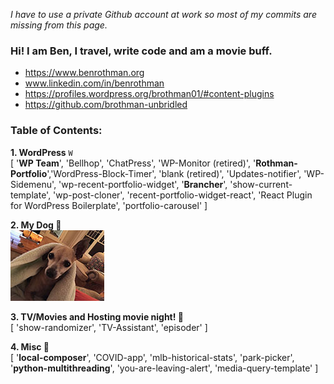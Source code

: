 _I have to use a private Github account at work so most of my commits are missing from this page._
### Hi! I am Ben, I travel, write code and am a movie buff.
- https://www.benrothman.org
- www.linkedin.com/in/benrothman
- https://profiles.wordpress.org/brothman01/#content-plugins
- https://github.com/brothman-unbridled

### Table of Contents:
**1. WordPress** `W`<br />
    [ '**WP Team**', 'Bellhop', 'ChatPress', 'WP-Monitor (retired)', '**Rothman-Portfolio**','WordPress-Block-Timer', 'blank (retired)', 'Updates-notifier', 'WP-Sidemenu', 'wp-recent-portfolio-widget', '**Brancher**', 'show-current-template', 'wp-post-cloner', 'recent-portfolio-widget-react', 'React Plugin for WordPress Boilerplate', 'portfolio-carousel' ]<br />
    
**2. My Dog 🐶**<br />
![dog pic](/IMG_01971.JPG)<br />

**3. TV/Movies and Hosting movie night! 🎥**<br />
    [ 'show-randomizer', 'TV-Assistant', 'episoder' ]


**4. Misc 💾**<br />
    [ '**local-composer**', 'COVID-app', 'mlb-historical-stats', 'park-picker', '**python-multithreading**', 'you-are-leaving-alert', 'media-query-template' ]
